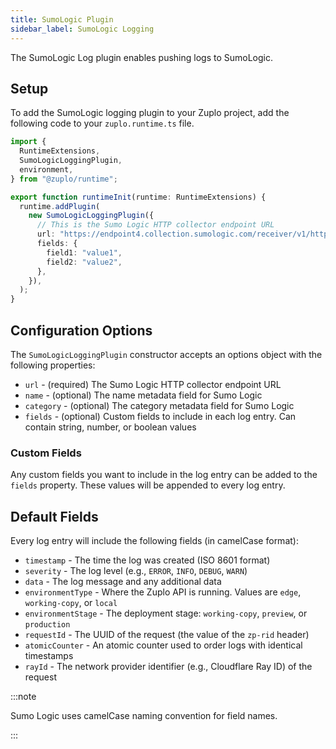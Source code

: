 ```yaml
---
title: SumoLogic Plugin
sidebar_label: SumoLogic Logging
---
```


The SumoLogic Log plugin enables pushing logs to SumoLogic.

<EnterpriseFeature name="Custom logging" />

## Setup

To add the SumoLogic logging plugin to your Zuplo project, add the following
code to your `zuplo.runtime.ts` file.

```ts title="modules/zuplo.runtime.ts"
import {
  RuntimeExtensions,
  SumoLogicLoggingPlugin,
  environment,
} from "@zuplo/runtime";

export function runtimeInit(runtime: RuntimeExtensions) {
  runtime.addPlugin(
    new SumoLogicLoggingPlugin({
      // This is the Sumo Logic HTTP collector endpoint URL
      url: "https://endpoint4.collection.sumologic.com/receiver/v1/http/XXXXXX",
      fields: {
        field1: "value1",
        field2: "value2",
      },
    }),
  );
}
```

## Configuration Options

The `SumoLogicLoggingPlugin` constructor accepts an options object with the
following properties:

- `url` - (required) The Sumo Logic HTTP collector endpoint URL
- `name` - (optional) The name metadata field for Sumo Logic
- `category` - (optional) The category metadata field for Sumo Logic
- `fields` - (optional) Custom fields to include in each log entry. Can contain
  string, number, or boolean values

### Custom Fields

Any custom fields you want to include in the log entry can be added to the
`fields` property. These values will be appended to every log entry.

## Default Fields

Every log entry will include the following fields (in camelCase format):

- `timestamp` - The time the log was created (ISO 8601 format)
- `severity` - The log level (e.g., `ERROR`, `INFO`, `DEBUG`, `WARN`)
- `data` - The log message and any additional data
- `environmentType` - Where the Zuplo API is running. Values are `edge`,
  `working-copy`, or `local`
- `environmentStage` - The deployment stage: `working-copy`, `preview`, or
  `production`
- `requestId` - The UUID of the request (the value of the `zp-rid` header)
- `atomicCounter` - An atomic counter used to order logs with identical
  timestamps
- `rayId` - The network provider identifier (e.g., Cloudflare Ray ID) of the
  request

:::note

Sumo Logic uses camelCase naming convention for field names.

:::
